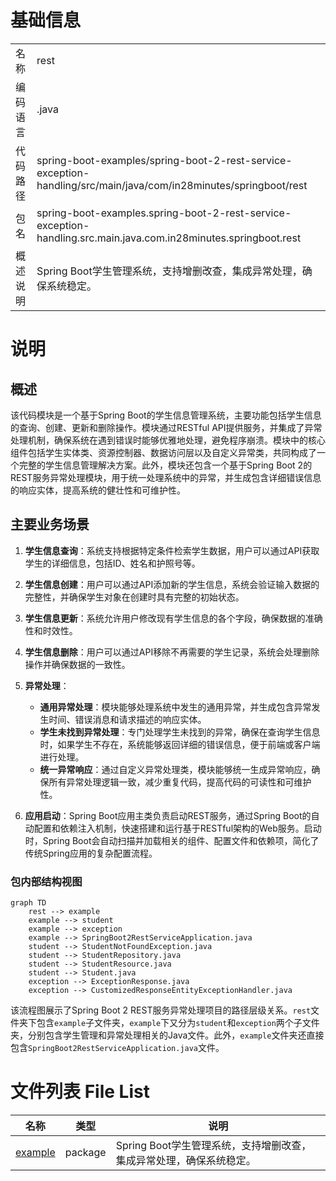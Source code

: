 # 基础信息

|      |      |
|------|------|
| 名称 | rest |
| 编码语言 | .java |
| 代码路径 | spring-boot-examples/spring-boot-2-rest-service-exception-handling/src/main/java/com/in28minutes/springboot/rest |
| 包名 | spring-boot-examples.spring-boot-2-rest-service-exception-handling.src.main.java.com.in28minutes.springboot.rest |
| 概述说明 | Spring Boot学生管理系统，支持增删改查，集成异常处理，确保系统稳定。 |

# 说明

## 概述

该代码模块是一个基于Spring Boot的学生信息管理系统，主要功能包括学生信息的查询、创建、更新和删除操作。模块通过RESTful API提供服务，并集成了异常处理机制，确保系统在遇到错误时能够优雅地处理，避免程序崩溃。模块中的核心组件包括学生实体类、资源控制器、数据访问层以及自定义异常类，共同构成了一个完整的学生信息管理解决方案。此外，模块还包含一个基于Spring Boot 2的REST服务异常处理模块，用于统一处理系统中的异常，并生成包含详细错误信息的响应实体，提高系统的健壮性和可维护性。

## 主要业务场景

1. **学生信息查询**：系统支持根据特定条件检索学生数据，用户可以通过API获取学生的详细信息，包括ID、姓名和护照号等。

2. **学生信息创建**：用户可以通过API添加新的学生信息，系统会验证输入数据的完整性，并确保学生对象在创建时具有完整的初始状态。

3. **学生信息更新**：系统允许用户修改现有学生信息的各个字段，确保数据的准确性和时效性。

4. **学生信息删除**：用户可以通过API移除不再需要的学生记录，系统会处理删除操作并确保数据的一致性。

5. **异常处理**：
   - **通用异常处理**：模块能够处理系统中发生的通用异常，并生成包含异常发生时间、错误消息和请求描述的响应实体。
   - **学生未找到异常处理**：专门处理学生未找到的异常，确保在查询学生信息时，如果学生不存在，系统能够返回详细的错误信息，便于前端或客户端进行处理。
   - **统一异常响应**：通过自定义异常处理类，模块能够统一生成异常响应，确保所有异常处理逻辑一致，减少重复代码，提高代码的可读性和可维护性。

6. **应用启动**：Spring Boot应用主类负责启动REST服务，通过Spring Boot的自动配置和依赖注入机制，快速搭建和运行基于RESTful架构的Web服务。启动时，Spring Boot会自动扫描并加载相关的组件、配置文件和依赖项，简化了传统Spring应用的复杂配置流程。


### 包内部结构视图

```mermaid
graph TD
    rest --> example
    example --> student
    example --> exception
    example --> SpringBoot2RestServiceApplication.java
    student --> StudentNotFoundException.java
    student --> StudentRepository.java
    student --> StudentResource.java
    student --> Student.java
    exception --> ExceptionResponse.java
    exception --> CustomizedResponseEntityExceptionHandler.java
```

该流程图展示了Spring Boot 2 REST服务异常处理项目的路径层级关系。`rest`文件夹下包含`example`子文件夹，`example`下又分为`student`和`exception`两个子文件夹，分别包含学生管理和异常处理相关的Java文件。此外，`example`文件夹还直接包含`SpringBoot2RestServiceApplication.java`文件。

# 文件列表 File List

| 名称   | 类型  | 说明 |
|-------|------|-------------|
| [example](example/_module.md) | package | Spring Boot学生管理系统，支持增删改查，集成异常处理，确保系统稳定。 |


